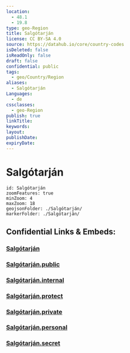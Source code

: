 ```yaml
---
location:
  - 48.1
  - 19.8
type: geo-Region
title: Salgótarján
license: CC BY-SA 4.0
source: https://datahub.io/core/country-codes
isDeleted: false
isReadOnly: false
draft: false
confidential: public
tags:
  - geo/Country/Region
aliases:
  - Salgótarján
Languages:
  - de
cssclasses:
  - geo-Region
publish: true
linkTitle:
keywords:
layout:
publishDate:
expiryDate:
---
```


# Salgótarján

```leaflet
id: Salgótarján
zoomFeatures: true 
minZoom: 4 
maxZoom: 18
geojsonFolder: ./Salgótarján/
markerFolder: ./Salgótarján/
```


## Confidential Links & Embeds: 

### [Salgótarján](/_Standards/Earth/Continent/Europe/Europe~East/Hungary/Counties~Hungary/Nógrád/counties~Nógrád/Salgótarján.md) 

### [Salgótarján.public](/_public/Earth/Continent/Europe/Europe~East/Hungary/Counties~Hungary/Nógrád/counties~Nógrád/Salgótarján.public.md) 

### [Salgótarján.internal](/_internal/Earth/Continent/Europe/Europe~East/Hungary/Counties~Hungary/Nógrád/counties~Nógrád/Salgótarján.internal.md) 

### [Salgótarján.protect](/_protect/Earth/Continent/Europe/Europe~East/Hungary/Counties~Hungary/Nógrád/counties~Nógrád/Salgótarján.protect.md) 

### [Salgótarján.private](/_private/Earth/Continent/Europe/Europe~East/Hungary/Counties~Hungary/Nógrád/counties~Nógrád/Salgótarján.private.md) 

### [Salgótarján.personal](/_personal/Earth/Continent/Europe/Europe~East/Hungary/Counties~Hungary/Nógrád/counties~Nógrád/Salgótarján.personal.md) 

### [Salgótarján.secret](/_secret/Earth/Continent/Europe/Europe~East/Hungary/Counties~Hungary/Nógrád/counties~Nógrád/Salgótarján.secret.md)

